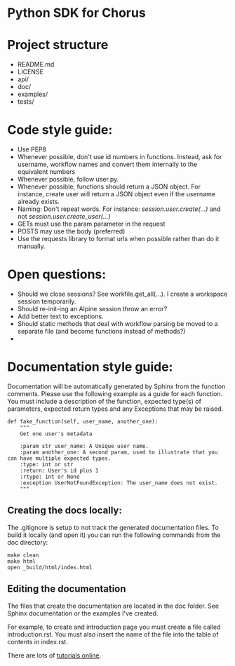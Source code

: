 Python SDK for Chorus
=====================

# Project structure
* README.md
* LICENSE
* api/
* doc/
* examples/
* tests/

# Code style guide:
* Use PEP8
* Whenever possible, don't use id numbers in functions. Instead, ask for username, workflow names and convert them internally to the equivalent numbers
* Whenever possible, follow user.py.
* Whenever possible, functions should return a JSON object. For instance, create user will return a JSON object even if the username already exists.
* Naming: Don't repeat words. For instance: *session.user.create(...)* and not *session.user.create_user(...)*
* GETs must use the param parameter in the request
* POSTS may use the body (preferred)
* Use the requests library to format urls when possible rather than do it manually.

# Open questions:
* Should we close sessions? See workfile.get_all(...). I create a workspace session temporarily.
* Should re-init-ing an Alpine session throw an error?
* Add better text to exceptions.
* Should static methods that deal with workflow parsing be moved to a separate file (and become functions instead of methods?)
* 

# Documentation style guide:
Documentation will be automatically generated by Sphinx from the function comments. Please use the following example as a guide for each function. You must include a description of the function, expected type(s) of parameters, expected return types and any Exceptions that may be raised.

~~~
def fake_function(self, user_name, another_one):
    """
    Get one user's metadata

    :param str user_name: A Unique user name.
    :param another_one: A second param, used to illustrate that you can have multiple expected types.
    :type: int or str
    :return: User's id plus 1
    :rtype: int or None
    :exception UserNotFoundException: The user_name does not exist.
    """
~~~

## Creating the docs locally:

The .gitignore is setup to not track the generated documentation files. To build it locally (and open it) you can run the following commands from the doc directory:

~~~
make clean
make html
open _build/html/index.html
~~~

## Editing the documentation

The files that create the documentation are located in the doc folder. See Sphinx documentation or the examples I've created.

For example, to create and introduction page you must create a file called introduction.rst. You must also insert the name of the file into the table of contents in index.rst.

There are lots of [tutorials online](https://pythonhosted.org/an_example_pypi_project/sphinx.html#function-definitions).
